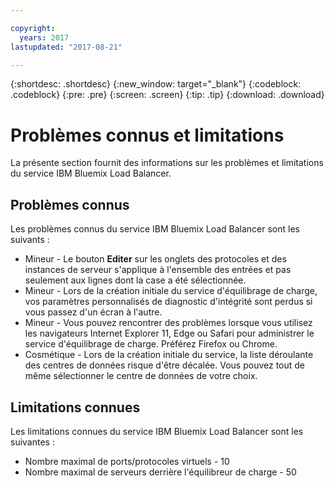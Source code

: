 ```yaml
---

copyright:
  years: 2017
lastupdated: "2017-08-21"

---
```


{:shortdesc: .shortdesc}
{:new_window: target="_blank"}
{:codeblock: .codeblock}
{:pre: .pre}
{:screen: .screen}
{:tip: .tip}
{:download: .download}

# Problèmes connus et limitations
La présente section fournit des informations sur les problèmes et limitations du service IBM Bluemix Load Balancer.

## Problèmes connus
Les problèmes connus du service IBM Bluemix Load Balancer sont les suivants :

* Mineur - Le bouton **Editer** sur les onglets des protocoles et des instances de serveur s'applique à l'ensemble des entrées et pas seulement aux lignes dont la case a été sélectionnée. 
* Mineur - Lors de la création initiale du service d'équilibrage de charge, vos paramètres personnalisés de diagnostic d'intégrité sont perdus si vous passez d'un écran à l'autre.
* Mineur - Vous pouvez rencontrer des problèmes lorsque vous utilisez les navigateurs Internet Explorer 11, Edge ou Safari pour administrer le service d'équilibrage de charge. Préférez Firefox ou Chrome. 
* Cosmétique - Lors de la création initiale du service, la liste déroulante des centres de données risque d'être décalée. Vous pouvez tout de même sélectionner le centre de données de votre choix.

## Limitations connues
Les limitations connues du service IBM Bluemix Load Balancer sont les suivantes :

* Nombre maximal de ports/protocoles virtuels - 10
* Nombre maximal de serveurs derrière l'équilibreur de charge - 50

